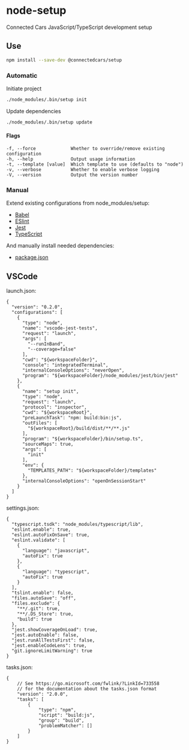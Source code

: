 # node-setup

Connected Cars JavaScript/TypeScript development setup

## Use

``` bash
npm install --save-dev @connectedcars/setup
```

### Automatic

Initiate project
``` bash
./node_modules/.bin/setup init
```

Update dependencies
``` bash
./node_modules/.bin/setup update
```

#### Flags

```
-f, --force             Whether to override/remove existing configuration
-h, --help              Output usage information
-t, --template [value]  Which template to use (defaults to "node")
-v, --verbose           Whether to enable verbose logging
-V, --version           Output the version number
```

### Manual

Extend existing configurations from node_modules/setup:

* [Babel](./template/.babelrc)
* [ESlint](./template/.eslintrc)
* [Jest](./template/jest.config.js)
* [TypeScript](./template/tsconfig.json)

And manually install needed dependencies:

* [package.json](./template/package.json)

## VSCode

launch.json:

``` json5
{
  "version": "0.2.0",
  "configurations": [
    {
      "type": "node",
      "name": "vscode-jest-tests",
      "request": "launch",
      "args": [
        "--runInBand",
        "--coverage=false"
      ],
      "cwd": "${workspaceFolder}",
      "console": "integratedTerminal",
      "internalConsoleOptions": "neverOpen",
      "program": "${workspaceFolder}/node_modules/jest/bin/jest"
    },
    {
      "name": "setup init",
      "type": "node",
      "request": "launch",
      "protocol": "inspector",
      "cwd": "${workspaceRoot}",
      "preLaunchTask": "npm: build:bin:js",
      "outFiles": [
        "${workspaceRoot}/build/dist/**/**.js"
      ],
      "program": "${workspaceFolder}/bin/setup.ts",
      "sourceMaps": true,
      "args": [
        "init"
      ],
      "env": {
        "TEMPLATES_PATH": "${workspaceFolder}/templates"
      },
      "internalConsoleOptions": "openOnSessionStart"
    }
  ]
}
```

settings.json:

``` json5
{
  "typescript.tsdk": "node_modules/typescript/lib",
  "eslint.enable": true,
  "eslint.autoFixOnSave": true,
  "eslint.validate": [
    {
      "language": "javascript",
      "autoFix": true
    },
    {
      "language": "typescript",
      "autoFix": true
    }
  ],
  "tslint.enable": false,
  "files.autoSave": "off",
  "files.exclude": {
    "**/.git": true,
    "**/.DS_Store": true,
    "build": true
  },
  "jest.showCoverageOnLoad": true,
  "jest.autoEnable": false,
  "jest.runAllTestsFirst": false,
  "jest.enableCodeLens": true,
  "git.ignoreLimitWarning": true
}
```

tasks.json:

``` json5
{
    // See https://go.microsoft.com/fwlink/?LinkId=733558
    // for the documentation about the tasks.json format
    "version": "2.0.0",
    "tasks": [
        {
            "type": "npm",
            "script": "build:js",
            "group": "build",
            "problemMatcher": []
        }
    ]
}
```
